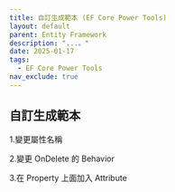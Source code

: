 ```yaml
---
title: 自訂生成範本 (EF Core Power Tools)
layout: default
parent: Entity Framework
description: "...。"
date: 2025-01-17
tags:
  - EF Core Power Tools
nav_exclude: true
---
```


## 自訂生成範本

1.變更屬性名稱

2.變更 OnDelete 的 Behavior

3.在 Property 上面加入 Attribute